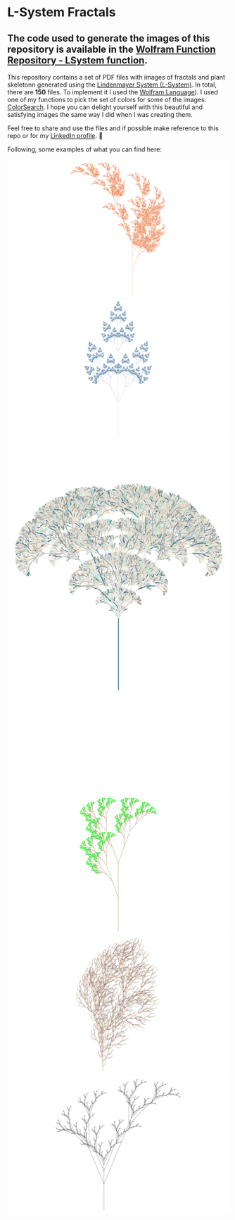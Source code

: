 # L-System Fractals

## The code used to generate the images of this repository is available in the [Wolfram Function Repository - LSystem function](https://resources.wolframcloud.com/FunctionRepository/resources/LSystem/).

This repository contains a set of PDF files with images of fractals and plant skeletonn generated using the [Lindenmayer System (L-System)](https://en.wikipedia.org/wiki/L-system). In total, there are **150** files. To implement it I used the [Wolfram Language](https://www.wolfram.com/language/)). I used one of my functions to pick the set of colors for some of the images: [ColorSearch](https://resources.wolframcloud.com/FunctionRepository/resources/ColorSearch?i=ColorSearch&searchapi=https%3A%2F%2Fresources.wolframcloud.com%2FFunctionRepository%2Fsearch). I hope you can delight yourself with this beautiful and satisfying images the same way I did when I was creating them.

Feel free to share and use the files and if possible make reference to this repo or for my [LinkedIn profile](https://www.linkedin.com/in/renan-germano/). 🙂

Following, some examples of what you can find here:

<img src="readme-resources/plant-1.png"/>
<img src="readme-resources/plant-2.png"/>
<img src="readme-resources/plant-3.png"/>
<img src="readme-resources/plant-4.png"/>
<img src="readme-resources/plant-5.png"/>
<img src="readme-resources/plant-6.png"/>
